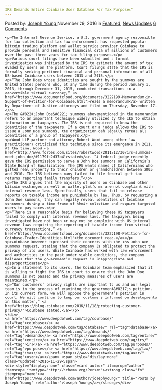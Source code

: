 ```yaml
---
IRS Demands Entire Coinbase User Database For Tax Purposes"
---
```

<article class="post-listing post-16652 post type-post status-publish format-standard has-post-thumbnail hentry  tag-coinbase tag-database tag-demands tag-entire tag-irs tag-purposes tag-tax tag-user">
    <div class="post-inner">
        <span>Posted by: <a href="https://www.deepdotweb.com/author/josephyoung/" title="">Joseph Young </a></span>
    <span>November 29, 2016</span>
    <span>in <a href="https://www.deepdotweb.com/category/deepdot-news/" rel="category tag">Featured</a>, <a href="https://www.deepdotweb.com/category/news-updates/" rel="category tag">News Updates</a></span>
    <span><a href="https://www.deepdotweb.com/2016/11/29/irs-demands-entire-coinbase-user-database-tax-purposes/#comments">6 Comments</a></span>
    </p>
    <div class="clear"></div>
    
    <p>The Internal Revenue Service, a U.S. government agency responsible for tax collection and tax law enforcement, has requested popular bitcoin trading platform and wallet service provider Coinbase to provide personal and sensitive financial data of millions of customers over the past three years for tax filing purposes.</p>
    <p>Various court filings have been submitted and a formal investigation was initiated by the IRS to estimate the amount of tax evaded by users on the platform. Court filings state that the IRS is formally seeking pertinent financial and personal information of all US-based Coinbase users between 2013 and 2015.</p>
    <p>“The John Does whose identities are sought by the summons are United States persons who, at any time during the period January 1, 2013, through December 31, 2015, conducted transactions in a convertible virtual currency,” <a href="https://www.documentcloud.org/documents/3222199-Memorandum-in-Support-of-Petition-for-Coinbase.html">reads a memorandum</a> written by Department of Justice attorneys and filed on Thursday, November 17.</p>
    <p>The &#8220;John Doe&#8221; summons abovementioned in the memorandum refers to an important technique widely utilized by the IRS to obtain information on taxpayers. The IRS is not required to know the identities of the taxpayers. If a court or a judge allows the IRS to issue a John Doe summons, the organization can legally reveal all identities of a group of taxpayers.</p>
    <p>Wood LLP partner and attorney Robert Wood among other law practitioners criticized this technique since its emergence in 2011. At the time, Wood <a href="http://www.forbes.com/sites/robertwood/2011/12/30/irs-summons-meet-john-doe/#1179fc2d37b4">stated</a>. “A federal judge recently gave the IRS permission to serve a John Doe summons on California’s State Board of Equalization. The IRS wants names of Californians who gifted real property to their children or grandchildren between 2005 and 2010. The IRS believes many failed to file federal gift tax returns reporting family transfers.”</p>
    <p>The IRS argues that the majority of users on Coinbase and other bitcoin exchanges as well as wallet platforms are not compliant with internal revenue laws. Specifically, users that fail to release reports on taxable income are punishable by law. Thus, by requesting a John Doe summons, they can legally reveal identities of Coinbase consumers during a time frame of their selection and require targeted users to pay taxes.</p>
    <p>“There is a reasonable basis for believing these US taxpayers failed to comply with internal revenue laws. The taxpayers being investigated have not been or may not be complying with US internal revenue laws requiring the reporting of taxable income from virtual-currency transactions,” <a href="https://www.documentcloud.org/documents/3222198-Petition-for-Coinbase-Trader-Identities.html">the document read.</a></p>
    <p>Coinbase however expressed their concerns with the IRS John Doe summons request, stating that the company is obligated to protect the privacy of its users. While Coinbase has worked with law enforcement and authorities in the past under viable conditions, the company believes that the government’s request is inappropriate and disproportionate</p>
    <p>In a statement to its users, the Coinbase team emphasized that it is willing to fight the IRS in court to ensure that the John Doe summons is not passed and the privacy measures of users are maintained.</p>
    <p>“Our customers’ privacy rights are important to us and our legal team is in the process of examining the government&#8217;s petition. In its current form, we will oppose the government’s petition in court. We will continue to keep our customers informed on developments in this matter,” <a href="https://blog.coinbase.com/2016/11/18/protecting-customer-privacy/">Coinbase stated.</a></p>
    </div>
    <a href="https://www.deepdotweb.com/tag/coinbase/" rel="tag">coinbase</a> <a href="https://www.deepdotweb.com/tag/database/" rel="tag">database</a> <a href="https://www.deepdotweb.com/tag/demands/" rel="tag">demands</a> <a href="https://www.deepdotweb.com/tag/entire/" rel="tag">entire</a> <a href="https://www.deepdotweb.com/tag/irs/" rel="tag">irs</a> <a href="https://www.deepdotweb.com/tag/purposes/" rel="tag">purposes</a> <a href="https://www.deepdotweb.com/tag/tax/" rel="tag">tax</a> <a href="https://www.deepdotweb.com/tag/user/" rel="tag">user</a></span> <span style="display:none" class="updated">2016-11-29</span>
    <div style="display:none" class="vcard author" itemprop="author" itemscope itemtype="http://schema.org/Person"><strong class="fn" itemprop="name"><a href="https://www.deepdotweb.com/author/josephyoung/" title="Posts by Joseph Young" rel="author">Joseph Young</a></strong></div>
    
